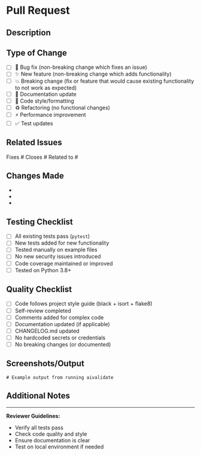 # Pull Request

## Description

<!-- Provide a brief description of the changes in this PR -->

## Type of Change

<!-- Mark the appropriate option with an "x" -->

- [ ] 🐛 Bug fix (non-breaking change which fixes an issue)
- [ ] ✨ New feature (non-breaking change which adds functionality)
- [ ] 💥 Breaking change (fix or feature that would cause existing functionality to not work as expected)
- [ ] 📝 Documentation update
- [ ] 🎨 Code style/formatting
- [ ] ♻️ Refactoring (no functional changes)
- [ ] ⚡ Performance improvement
- [ ] ✅ Test updates

## Related Issues

<!-- Link to related issues using #issue_number -->

Fixes #
Closes #
Related to #

## Changes Made

<!-- Provide a detailed list of changes -->

-
-
-

## Testing Checklist

<!-- Ensure all items are checked before requesting review -->

- [ ] All existing tests pass (`pytest`)
- [ ] New tests added for new functionality
- [ ] Tested manually on example files
- [ ] No new security issues introduced
- [ ] Code coverage maintained or improved
- [ ] Tested on Python 3.8+

## Quality Checklist

<!-- Ensure code quality standards are met -->

- [ ] Code follows project style guide (black + isort + flake8)
- [ ] Self-review completed
- [ ] Comments added for complex code
- [ ] Documentation updated (if applicable)
- [ ] CHANGELOG.md updated
- [ ] No hardcoded secrets or credentials
- [ ] No breaking changes (or documented)

## Screenshots/Output

<!-- If applicable, add screenshots or example output -->

```
# Example output from running aivalidate
```

## Additional Notes

<!-- Any additional information reviewers should know -->

---

**Reviewer Guidelines:**
- Verify all tests pass
- Check code quality and style
- Ensure documentation is clear
- Test on local environment if needed

